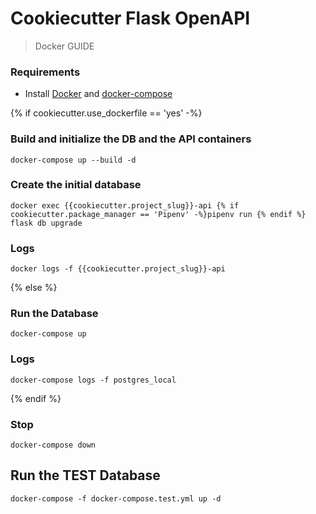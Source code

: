 # Cookiecutter Flask OpenAPI

> Docker GUIDE


### Requirements

- Install [Docker](https://docs.docker.com/engine/install/) and [docker-compose](https://docs.docker.com/compose/install/)

{% if cookiecutter.use_dockerfile == 'yes' -%}

### Build and initialize the DB and the API containers

```
docker-compose up --build -d
```


### Create the initial database

```
docker exec {{cookiecutter.project_slug}}-api {% if cookiecutter.package_manager == 'Pipenv' -%}pipenv run {% endif %} flask db upgrade
```


### Logs

```
docker logs -f {{cookiecutter.project_slug}}-api
```

{% else %}

### Run the Database

```
docker-compose up
```

### Logs

```
docker-compose logs -f postgres_local
```

{% endif %}

### Stop

```
docker-compose down
```

## Run the TEST Database

```
docker-compose -f docker-compose.test.yml up -d
```